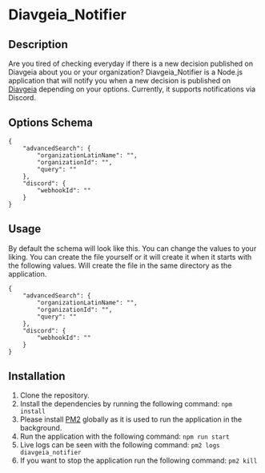 # Diavgeia_Notifier

## Description
Are you tired of checking everyday if there is a new decision published on Diavgeia about you or your organization?
Diavgeia_Notifier is a Node.js application that will notify you when a new decision is published on [Diavgeia](https://diavgeia.gov.gr/) depending on your options. Currently, it supports notifications via Discord.

## Options Schema
```
{
    "advancedSearch": {
        "organizationLatinName": "",
        "organizationId": "",
        "query": ""
    },
    "discord": {
        "webhookId": ""
    }
}
```

## Usage
By default the schema will look like this. You can change the values to your liking. You can create the file yourself or it will create it when it starts with the following values. Will create the file in the same directory as the application.

```
{
    "advancedSearch": {
        "organizationLatinName": "",
        "organizationId": "",
        "query": ""
    },
    "discord": {
        "webhookId": ""
    }
}
```

## Installation

1. Clone the repository.
2. Install the dependencies by running the following command: `npm install`
3. Please install [PM2](https://pm2.keymetrics.io/) globally as it is used to run the application in the background.
4. Run the application with the following command: `npm run start`
5. Live logs can be seen with the following command: `pm2 logs diavgeia_notifier`
6. If you want to stop the application run the following command: `pm2 kill`